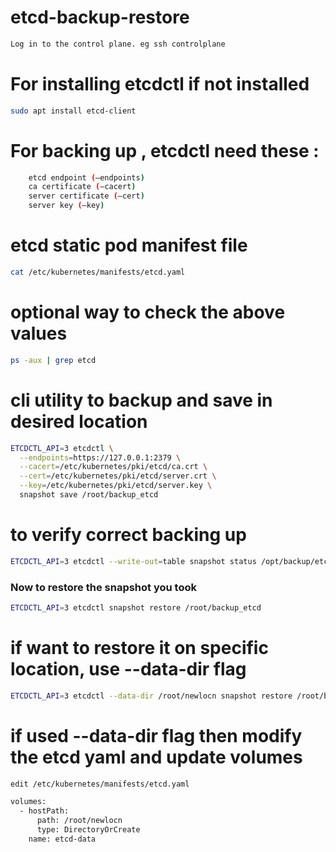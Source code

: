 # etcd-backup-restore

```bash
Log in to the control plane. eg ssh controlplane
```

# For installing etcdctl if not installed

```bash
sudo apt install etcd-client
```

# For backing up , etcdctl need these :

```bash
    etcd endpoint (–endpoints)
    ca certificate (–cacert)
    server certificate (–cert)
    server key (–key)
```

# etcd static pod manifest file

```bash
cat /etc/kubernetes/manifests/etcd.yaml
```

# optional way to check the above values 

```bash
ps -aux | grep etcd
```

# cli utility to backup and save in desired location

```bash
ETCDCTL_API=3 etcdctl \
  --endpoints=https://127.0.0.1:2379 \
  --cacert=/etc/kubernetes/pki/etcd/ca.crt \
  --cert=/etc/kubernetes/pki/etcd/server.crt \
  --key=/etc/kubernetes/pki/etcd/server.key \
  snapshot save /root/backup_etcd
```

# to verify correct backing up

```bash
ETCDCTL_API=3 etcdctl --write-out=table snapshot status /opt/backup/etcd.db
```

### Now to restore the snapshot you took 

```bash
ETCDCTL_API=3 etcdctl snapshot restore /root/backup_etcd
```

# if want to restore it on specific location, use --data-dir flag

```bash
ETCDCTL_API=3 etcdctl --data-dir /root/newlocn snapshot restore /root/backup_etcd
```

# if used --data-dir flag then modify the etcd yaml and update volumes 

```bash
edit /etc/kubernetes/manifests/etcd.yaml

volumes:
  - hostPath:
      path: /root/newlocn 
      type: DirectoryOrCreate
    name: etcd-data

```
